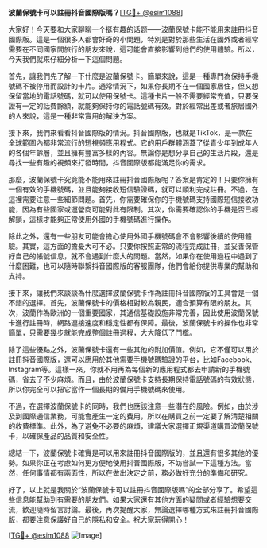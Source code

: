 **波蘭保號卡可以註冊抖音國際版嗎？**[[TG💪+ @esim1088](https://t.me/s/esim1088)]

大家好！今天要和大家聊聊一个挺有趣的话题——波蘭保號卡能不能用來註冊抖音國際版。這是一個很多人都會好奇的小問題，特別是對於那些生活在國外或者經常需要在不同國家間旅行的朋友來說，這可能會直接影響到他們的使用體驗。所以，今天我們就來仔細分析一下這個問題。

首先，讓我們先了解一下什麼是波蘭保號卡。簡單來說，這是一種專門為保持手機號碼不被停用而設計的卡片。通常情況下，如果你長期不在一個國家居住，但又想保留當地的電話號碼，就可以使用保號卡。這種卡片一般不需要經常充值，只要保證有一定的話費餘額，就能夠保持你的電話號碼有效。對於經常出差或者旅居國外的人來說，這是一種非常實用的解決方案。

接下來，我們來看看抖音國際版的情況。抖音國際版，也就是TikTok，是一款在全球範圍內都非常流行的短視頻應用程式。它的用戶群體涵蓋了從青少年到成年人的各個年齡層，並且擁有豐富多樣的內容。無論你是想分享自己的生活片段，還是尋找一些有趣的視頻來打發時間，抖音國際版都能滿足你的需求。

那麼，波蘭保號卡究竟能不能用來註冊抖音國際版呢？答案是肯定的！只要你擁有一個有效的手機號碼，並且能夠接收短信驗證碼，就可以順利完成註冊。不過，在這裡需要注意一些細節問題。首先，你需要確保你的手機號碼支持國際短信接收功能，因為有些國家或運營商可能對此有限制。其次，你需要確認你的手機是否已經解鎖，這樣才能夠正常使用外國的手機號碼進行操作。

除此之外，還有一些朋友可能會擔心使用外國手機號碼會不會影響後續的使用體驗。其實，這方面的擔憂大可不必。只要你按照正常的流程完成註冊，並妥善保管好自己的帳號信息，就不會遇到什麼大的問題。當然，如果你在使用過程中遇到了什麼困難，也可以隨時聯繫抖音國際版的客服團隊，他們會給你提供專業的幫助和支持。

接下來，讓我們來談談為什麼選擇波蘭保號卡作為註冊抖音國際版的工具會是一個不錯的選擇。首先，波蘭保號卡的價格相對較為親民，適合預算有限的朋友。其次，波蘭作為歐洲的一個重要國家，其通信基礎設施非常完善，因此使用波蘭保號卡進行註冊時，網路連接速度和穩定性都有保障。最後，波蘭保號卡的操作也非常簡單，只需要幾步就能完成整個註冊過程，大大降低了門檻。

除了這些優點之外，波蘭保號卡還有一些其他的附加價值。例如，它不僅可以用於註冊抖音國際版，還可以應用於其他需要手機號碼驗證的平台，比如Facebook、Instagram等。這樣一來，你就不用再為每個新的應用程式都去申請新的手機號碼，省去了不少麻煩。而且，由於波蘭保號卡支持長期保持電話號碼的有效狀態，所以你完全可以把它當作一個長期的備用手機號碼來使用。

不過，在選擇波蘭保號卡的同時，我們也應該注意一些潛在的風險。例如，由於涉及到國際通信業務，可能會產生一定的費用，所以在購買之前一定要了解清楚相關的收費標準。此外，為了避免不必要的麻煩，建議大家選擇正規渠道購買波蘭保號卡，以確保產品的品質和安全性。

總結一下，波蘭保號卡確實是可以用來註冊抖音國際版的，並且還有很多其他的優勢。如果你正在考慮如何更方便地使用抖音國際版，不妨嘗試一下這種方法。當然，任何事情都有兩面性，所以在做出決定之前，務必做好充分的準備和研究。

好了，以上就是我關於“波蘭保號卡可以註冊抖音國際版嗎”的全部分享了。希望這些信息能幫助到有需要的朋友們。如果大家還有其他方面的疑問或者經驗想要交流，歡迎隨時留言討論。最後，再次提醒大家，無論選擇哪種方式來註冊抖音國際版，都要注意保護好自己的隱私和安全。祝大家玩得開心！

[[TG💪+ @esim1088](https://t.me/s/esim1088) ![Image](https://i.postimg.cc/4NQfJmqS/Snipaste-2025-05-13-00-14-12.png)]
